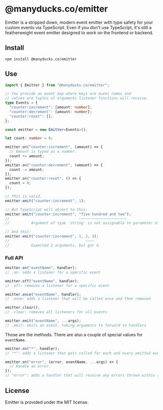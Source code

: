 # @manyducks.co/emitter

Emitter is a stripped down, modern event emitter with type safety for your custom events via TypeScript. Even if you don't use TypeScript, it's still a featherweight event emitter designed to work on the frontend or backend.

## Install

```
npm install @manyducks.co/emitter
```

## Use

```ts
import { Emitter } from "@manyducks.co/emitter";

// You provide an event map where keys are event names and
// values are tuples of arguments listener functions will receive.
type Events = {
  "counter:increment": [amount: number];
  "counter:decrement": [amount: number];
  "counter:reset": [];
};

const emitter = new Emitter<Events>();

let count: number = 0;

emitter.on("counter:increment", (amount) => {
  // Amount is typed as a number.
  count += amount;
});
emitter.on("counter:decrement", (amount) => {
  count -= amount;
});
emitter.on("counter:reset", () => {
  count = 0;
});

// This is valid.
emitter.emit("counter:increment", 1);

// But TypeScript will object to this:
emitter.emit("counter:increment", "five hundred and two");
//                                ~~~~~~~~~~~~~~~~~~~~~~
//          Argument of type 'string' is not assignable to parameter of type 'number'.

// And this:
emitter.emit("counter:increment", 1, 2, 3);
//                                   ~~~~
//          Expected 2 arguments, but got 4.
```

### Full API

```ts
emitter.on("eventName", handler);
// .on: adds a listener for a specific event

emitter.off("eventName", handler);
// .off: removes a listener for a specific event

emitter.once("eventName", handler);
// .once: adds a listener that will be called once and then removed

emitter.clear();
// .clear: removes all listeners for all events

emitter.emit("eventName", ...args);
// .emit: emits an event, taking arguments to forward to handlers
```

Those are the methods. There are also a couple of special values for `eventName`.

```ts
emitter.on("*", handler);
// "*": adds a listener that gets called for each and every emitted event

emitter.on("error", (error, eventName, ...args) => {
  // Handle an error.
});
// "error": adds a handler that will receive any errors thrown within any other handler.
```

## License

Emitter is provided under the MIT license.
